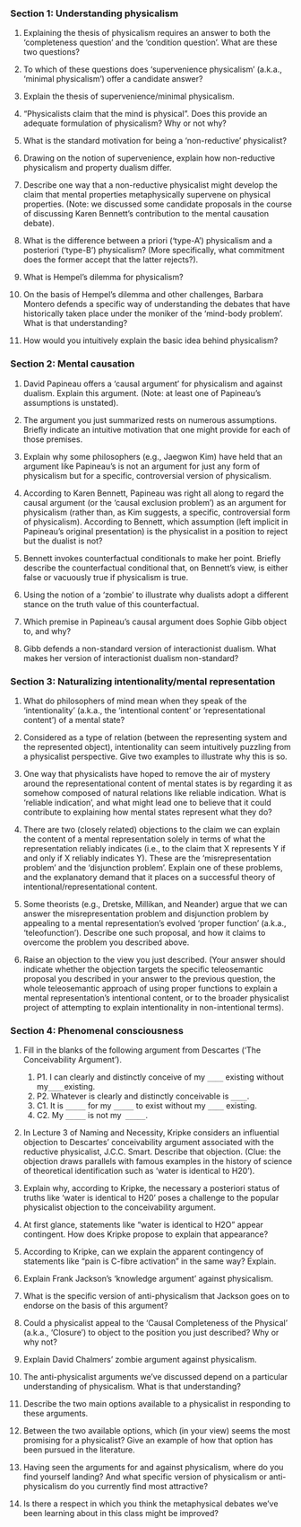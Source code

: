 ### Section 1: Understanding physicalism 

1. Explaining the thesis of physicalism requires an answer to both the ‘completeness question’ and the ‘condition question’. What are these two questions? 

2. To which of these questions does ‘supervenience physicalism’ (a.k.a., ‘minimal physicalism’) offer a candidate answer? 

3. Explain the thesis of supervenience/minimal physicalism. 

4. “Physicalists claim that the mind is physical”. Does this provide an adequate formulation of physicalism? Why or not why? 

5. What is the standard motivation for being a ‘non-reductive’ physicalist? 

6. Drawing on the notion of supervenience, explain how non-reductive physicalism and property dualism differ. 

7. Describe one way that a non-reductive physicalist might develop the claim that mental properties metaphysically supervene on physical properties. (Note: we discussed some candidate proposals in the course of discussing Karen Bennett’s contribution to the mental causation debate). 

8. What is the difference between a priori (‘type-A’) physicalism and a posteriori (‘type-B’) physicalism? (More specifically, what commitment does the former accept that the latter rejects?). 

9. What is Hempel’s dilemma for physicalism? 

10. On the basis of Hempel’s dilemma and other challenges, Barbara Montero defends a specific way of understanding the debates that have historically taken place under the moniker of the ‘mind-body problem’. What is that understanding? 

11. How would you intuitively explain the basic idea behind physicalism? 

### Section 2: Mental causation 

1. David Papineau offers a ‘causal argument’ for physicalism and against dualism. Explain this argument. (Note: at least one of Papineau’s assumptions is unstated). 

2. The argument you just summarized rests on numerous assumptions. Briefly indicate an intuitive motivation that one might provide for each of those premises. 

3. Explain why some philosophers (e.g., Jaegwon Kim) have held that an argument like Papineau’s is not an argument for just any form of physicalism but for a specific, controversial version of physicalism. 

4. According to Karen Bennett, Papineau was right all along to regard the causal argument (or the ‘causal exclusion problem’) as an argument for physicalism (rather than, as Kim suggests, a specific, controversial form of physicalism). According to Bennett, which assumption (left implicit in Papineau’s original presentation) is the physicalist in a position to reject but the dualist is not? 

5. Bennett invokes counterfactual conditionals to make her point. Briefly describe the counterfactual conditional that, on Bennett’s view, is either false or vacuously true if physicalism is true. 

6. Using the notion of a ‘zombie’ to illustrate why dualists adopt a different stance on the truth value of this counterfactual. 

7. Which premise in Papineau’s causal argument does Sophie Gibb object to, and why? 

8. Gibb defends a non-standard version of interactionist dualism. What makes her version of interactionist dualism non-standard? 

### Section 3: Naturalizing intentionality/mental representation 

1. What do philosophers of mind mean when they speak of the ‘intentionality’ (a.k.a., the ‘intentional content’ or ‘representational content’) of a mental state? 

2. Considered as a type of relation (between the representing system and the represented object), intentionality can seem intuitively puzzling from a physicalist perspective. Give two examples to illustrate why this is so. 

3. One way that physicalists have hoped to remove the air of mystery around the representational content of mental states is by regarding it as somehow composed of natural relations like reliable indication. What is ‘reliable indication’, and what might lead one to believe that it could contribute to explaining how mental states represent what they do? 

4. There are two (closely related) objections to the claim we can explain the content of a mental representation solely in terms of what the representation reliably indicates (i.e., to the claim that X represents Y if and only if X reliably indicates Y). These are the ‘misrepresentation problem’ and the ‘disjunction problem’. Explain one of these problems, and the explanatory demand that it places on a successful theory of intentional/representational content. 

5. Some theorists (e.g., Dretske, Millikan, and Neander) argue that we can answer the misrepresentation problem and disjunction problem by appealing to a mental representation’s evolved ‘proper function’ (a.k.a., ‘teleofunction’). Describe one such proposal, and how it claims to overcome the problem you described above. 

6. Raise an objection to the view you just described. (Your answer should indicate whether the objection targets the specific teleosemantic proposal you described in your answer to the previous question, the whole teleosemantic approach of using proper functions to explain a mental representation’s intentional content, or to the broader physicalist project of attempting to explain intentionality in non-intentional terms). 

### Section 4: Phenomenal consciousness 

1. Fill in the blanks of the following argument from Descartes (‘The Conceivability Argument’). 
	1. P1. I can clearly and distinctly conceive of my `____` existing without my` ____ `existing. 
	2. P2. Whatever is clearly and distinctly conceivable is `____`. 
	3. C1. It is `_____` for my `_____` to exist without my `____` existing. 
	4. C2. My `_____` is not my` _____`. 

2. In Lecture 3 of Naming and Necessity, Kripke considers an influential objection to Descartes’ conceivability argument associated with the reductive physicalist, J.C.C. Smart. Describe that objection. (Clue: the objection draws parallels with famous examples in the history of science of theoretical identification such as ‘water is identical to H20’). 

3. Explain why, according to Kripke, the necessary a posteriori status of truths like ‘water is identical to H20’ poses a challenge to the popular physicalist objection to the conceivability argument. 

4. At first glance, statements like “water is identical to H2O” appear contingent. How does Kripke propose to explain that appearance? 

5. According to Kripke, can we explain the apparent contingency of statements like “pain is C-fibre activation” in the same way? Explain. 

6. Explain Frank Jackson’s ‘knowledge argument’ against physicalism. 

7. What is the specific version of anti-physicalism that Jackson goes on to endorse on the basis of this argument? 

8. Could a physicalist appeal to the ‘Causal Completeness of the Physical’ (a.k.a., ‘Closure’) to object to the position you just described? Why or why not? 

9. Explain David Chalmers’ zombie argument against physicalism. 

10. The anti-physicalist arguments we’ve discussed depend on a particular understanding of physicalism. What is that understanding? 

11. Describe the two main options available to a physicalist in responding to these arguments. 

12. Between the two available options, which (in your view) seems the most promising for a physicalist? Give an example of how that option has been pursued in the literature. 

13. Having seen the arguments for and against physicalism, where do you find yourself landing? And what specific version of physicalism or anti-physicalism do you currently find most attractive? 

14. Is there a respect in which you think the metaphysical debates we’ve been learning about in this class might be improved?